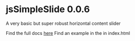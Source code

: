 jsSimpleSlide 0.0.6
===================

A very basic but super robust horizontal content slider

Find the full docs [here](http://jssimpleslide.konsultaner.de)
Find an example in the in index.html